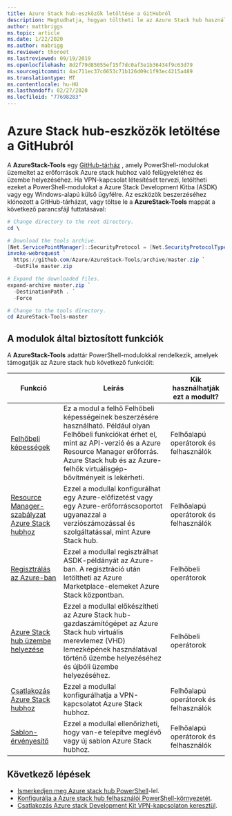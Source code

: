 ```yaml
---
title: Azure Stack hub-eszközök letöltése a GitHubról
description: Megtudhatja, hogyan töltheti le az Azure Stack hub használatához szükséges eszközöket.
author: mattbriggs
ms.topic: article
ms.date: 1/22/2020
ms.author: mabrigg
ms.reviewer: thoroet
ms.lastreviewed: 09/19/2019
ms.openlocfilehash: 8d2f79d85055ef15f7dc0af3e1b36434f9c63d79
ms.sourcegitcommit: 4ac711ec37c6653c71b126d09c1f93ec4215a489
ms.translationtype: MT
ms.contentlocale: hu-HU
ms.lasthandoff: 02/27/2020
ms.locfileid: "77698283"
---
```

# <a name="download-azure-stack-hub-tools-from-github"></a>Azure Stack hub-eszközök letöltése a GitHubról

A **AzureStack-Tools** egy [GitHub-tárház](https://github.com/Azure/AzureStack-Tools) , amely PowerShell-modulokat üzemeltet az erőforrások Azure stack hubhoz való felügyeletéhez és üzembe helyezéséhez. Ha VPN-kapcsolat létesítését tervezi, letöltheti ezeket a PowerShell-modulokat a Azure Stack Development Kitba (ASDK) vagy egy Windows-alapú külső ügyfélre. Az eszközök beszerzéséhez klónozott a GitHub-tárházat, vagy töltse le a **AzureStack-Tools** mappát a következő parancsfájl futtatásával:

```powershell
# Change directory to the root directory.
cd \

# Download the tools archive.
[Net.ServicePointManager]::SecurityProtocol = [Net.SecurityProtocolType]::Tls12 
invoke-webrequest `
  https://github.com/Azure/AzureStack-Tools/archive/master.zip `
  -OutFile master.zip

# Expand the downloaded files.
expand-archive master.zip `
  -DestinationPath . `
  -Force

# Change to the tools directory.
cd AzureStack-Tools-master

```

## <a name="functionality-provided-by-the-modules"></a>A modulok által biztosított funkciók

A **AzureStack-Tools** adattár PowerShell-modulokkal rendelkezik, amelyek támogatják az Azure stack hub következő funkcióit:  

| Funkció | Leírás | Kik használhatják ezt a modult? |
| --- | --- | --- |
| [Felhőbeli képességek](../user/azure-stack-validate-templates.md) | Ez a modul a felhő Felhőbeli képességeinek beszerzésére használható. Például olyan Felhőbeli funkciókat érhet el, mint az API-verzió és a Azure Resource Manager erőforrás. Azure Stack hub és az Azure-felhők virtuálisgép-bővítményeit is lekérheti. | Felhőalapú operátorok és felhasználók |
| [Resource Manager-szabályzat Azure Stack hubhoz](../user/azure-stack-policy-module.md) | Ezzel a modullal konfigurálhat egy Azure-előfizetést vagy egy Azure-erőforráscsoportot ugyanazzal a verziószámozással és szolgáltatással, mint Azure Stack hub. | Felhőalapú operátorok és felhasználók |
| [Regisztrálás az Azure-ban](azure-stack-registration.md ) | Ezzel a modullal regisztrálhat ASDK-példányát az Azure-ban. A regisztráció után letöltheti az Azure Marketplace-elemeket Azure Stack központban. | Felhőbeli operátorok |
| [Azure Stack hub üzembe helyezése](../asdk/asdk-install.md) | Ezzel a modullal előkészítheti az Azure Stack hub-gazdaszámítógépet az Azure Stack hub virtuális merevlemez (VHD) lemezképének használatával történő üzembe helyezéséhez és újbóli üzembe helyezéséhez. | Felhőbeli operátorok|
| [Csatlakozás Azure Stack hubhoz](azure-stack-powershell-install.md) | Ezzel a modullal konfigurálhatja a VPN-kapcsolatot Azure Stack hubhoz. | Felhőalapú operátorok és felhasználók |
| [Sablon-érvényesítő](../user/azure-stack-validate-templates.md) | Ezzel a modullal ellenőrizheti, hogy van-e telepítve meglévő vagy új sablon Azure Stack hubhoz. | Felhőalapú operátorok és felhasználók|

## <a name="next-steps"></a>Következő lépések

- [Ismerkedjen meg Azure stack hub PowerShell](../user/azure-stack-powershell-overview.md)-lel.
- [Konfigurálja a Azure stack hub felhasználói PowerShell-környezetét](../user/azure-stack-powershell-configure-user.md).
- [Csatlakozás Azure stack Development Kit VPN-kapcsolaton keresztül](../asdk/asdk-connect.md).
